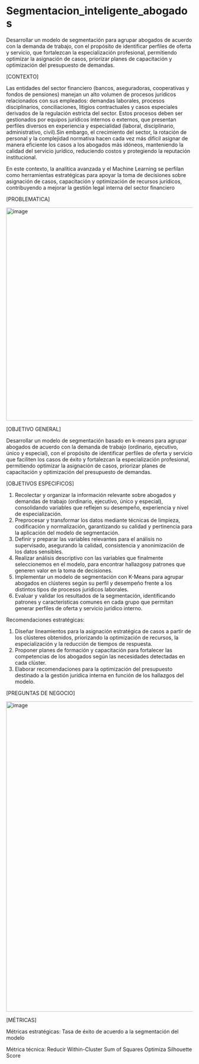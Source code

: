 # Segmentacion_inteligente_abogados
Desarrollar un modelo de segmentación para agrupar abogados de acuerdo con la demanda de trabajo, con el propósito de identificar perfiles de oferta y servicio, que fortalezcan la especialización profesional, permitiendo optimizar la asignación de casos, priorizar planes de capacitación y optimización del presupuesto de demandas.

[CONTEXTO]

Las entidades del sector financiero (bancos, aseguradoras, cooperativas y fondos de pensiones) manejan un alto volumen de procesos jurídicos relacionados con sus empleados: demandas laborales, procesos disciplinarios, conciliaciones, litigios contractuales y casos especiales derivados de la regulación estricta del sector.
Estos procesos deben ser gestionados por equipos jurídicos internos o externos, que presentan perfiles diversos en experiencia y especialidad (laboral, disciplinario, administrativo, civil).Sin embargo, el crecimiento del sector, la rotación de personal y la complejidad normativa hacen cada vez más difícil asignar de manera eficiente los casos a los abogados más idóneos, manteniendo la calidad del servicio jurídico, reduciendo costos y protegiendo la reputación institucional.

En este contexto, la analítica avanzada y el Machine Learning se perfilan como herramientas estratégicas para apoyar la toma de decisiones sobre asignación de casos, capacitación y optimización de recursos jurídicos, contribuyendo a mejorar la gestión legal interna del sector financiero

[PROBLEMATICA]

<img width="1203" height="576" alt="image" src="https://github.com/user-attachments/assets/a0b6dafa-b977-4a60-bb57-7599edb5e9ce" />

[OBJETIVO GENERAL]


Desarrollar un modelo de segmentación basado en k-means para agrupar abogados de acuerdo con la demanda de trabajo (ordinario, ejecutivo, único y especial), con el propósito de identificar perfiles de oferta y servicio que faciliten los casos de éxito y fortalezcan la especialización profesional, permitiendo optimizar la asignación de casos, priorizar planes de capacitación y optimización del presupuesto de demandas.

[OBJETIVOS ESPECIFICOS]

1. Recolectar y organizar la información relevante sobre abogados y demandas de trabajo (ordinario, ejecutivo, único y especial), consolidando variables que reflejen su desempeño, experiencia y nivel de especialización.
2. Preprocesar y transformar los datos mediante técnicas de limpieza, codificación y normalización, garantizando su calidad y pertinencia para la aplicación del modelo de segmentación.
3. Definir y preparar las variables relevantes para el análisis no supervisado, asegurando la calidad, consistencia y anonimización de los datos sensibles.
4. Realizar análisis descriptivo con las variables que finalmente seleccionemos en el modelo, para encontrar hallazgosy patrones que generen valor en la toma de decisiones. 
5. Implementar un modelo de segmentación con K-Means para agrupar abogados en clústeres según su perfil y desempeño frente a los distintos tipos de procesos jurídicos laborales.
6. Evaluar y validar los resultados de la segmentación, identificando patrones y características comunes en cada grupo que permitan generar perfiles de oferta y servicio jurídico interno.

Recomendaciones estratégicas:

1. Diseñar lineamientos para la asignación estratégica de casos a partir de los clústeres obtenidos, priorizando la optimización de recursos, la especialización y la reducción de tiempos de respuesta.
2. Proponer planes de formación y capacitación para fortalecer las competencias de los abogados según las necesidades detectadas en cada clúster.
3. Elaborar recomendaciones para la optimización del presupuesto destinado a la gestión jurídica interna en función de los hallazgos del modelo.


[PREGUNTAS DE NEGOCIO]

<img width="1499" height="838" alt="image" src="https://github.com/user-attachments/assets/4bca2c67-a24c-4007-87ff-ab8a4e9643e4" />


[MÉTRICAS]

Métricas estratégicas:
Tasa de éxito de acuerdo a la segmentación del modelo


Métrica técnica:
Reducir Within-Cluster Sum of Squares 
Optimiza Silhouette Score









